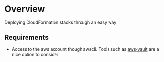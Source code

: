 # Overview

Deploying CloudFormation stacks through an easy way

## Requirements

- Access to the aws account though awscli. Tools such as [aws-vault](https://github.com/99designs/aws-vault) are a nice option to consider

